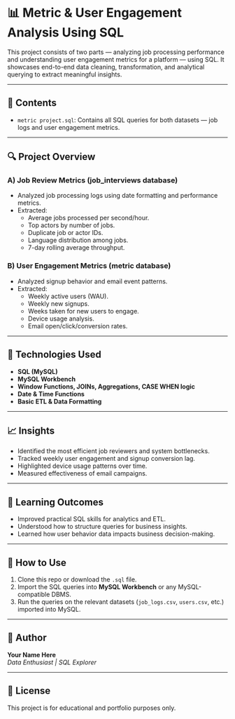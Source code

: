 
# 📊 Metric & User Engagement Analysis Using SQL

This project consists of two parts — analyzing job processing performance and understanding user engagement metrics for a platform — using SQL. It showcases end-to-end data cleaning, transformation, and analytical querying to extract meaningful insights.

---

## 📁 Contents

- `metric project.sql`: Contains all SQL queries for both datasets — job logs and user engagement metrics.

---

## 🔍 Project Overview

### A) Job Review Metrics (job_interviews database)
- Analyzed job processing logs using date formatting and performance metrics.
- Extracted:
  - Average jobs processed per second/hour.
  - Top actors by number of jobs.
  - Duplicate job or actor IDs.
  - Language distribution among jobs.
  - 7-day rolling average throughput.

### B) User Engagement Metrics (metric database)
- Analyzed signup behavior and email event patterns.
- Extracted:
  - Weekly active users (WAU).
  - Weekly new signups.
  - Weeks taken for new users to engage.
  - Device usage analysis.
  - Email open/click/conversion rates.

---

## 🔧 Technologies Used

- **SQL (MySQL)**
- **MySQL Workbench**
- **Window Functions, JOINs, Aggregations, CASE WHEN logic**
- **Date & Time Functions**
- **Basic ETL & Data Formatting**

---

## 📈 Insights

- Identified the most efficient job reviewers and system bottlenecks.
- Tracked weekly user engagement and signup conversion lag.
- Highlighted device usage patterns over time.
- Measured effectiveness of email campaigns.

---

## 🧠 Learning Outcomes

- Improved practical SQL skills for analytics and ETL.
- Understood how to structure queries for business insights.
- Learned how user behavior data impacts business decision-making.

---

## 📎 How to Use

1. Clone this repo or download the `.sql` file.
2. Import the SQL queries into **MySQL Workbench** or any MySQL-compatible DBMS.
3. Run the queries on the relevant datasets (`job_logs.csv`, `users.csv`, etc.) imported into MySQL.

---

## 📝 Author

**Your Name Here**  
*Data Enthusiast | SQL Explorer*

---

## 📌 License

This project is for educational and portfolio purposes only.
